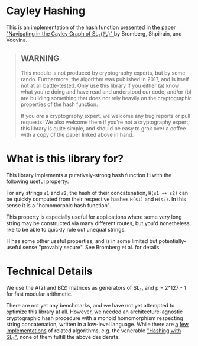 # Cayley Hashing

This is an implementation of the hash function presented in the paper
["Navigating in the Cayley Graph of SL₂(𝔽ₚ)"
](https://link.springer.com/article/10.1007%2Fs00233-015-9766-5) by
Bromberg, Shpilrain, and Vdovina.

> ## WARNING
> 
> This module is not produced by cryptography experts, but by some
> rando. Furthermore, the algorithm was published in 2017, and is
> itself not at all battle-tested. Only use this library if you either
> (a) know what you're doing and have read and understood our code,
> and/or (b) are building something that does not rely heavily on the
> cryptographic properties of the hash function.
>
> If you _are_ a cryptography expert, we welcome any bug reports or
> pull requests! We also welcome them if you're not a cryptography
> expert; this library is quite simple, and should be easy to grok
> over a coffee with a copy of the paper linked above in hand.


# What is this library for?

This library implements a putatively-strong hash function H with the
following useful property:

For any strings `s1` and `s2`, the hash of their concatenation,
`H(s1 ++ s2)` can be quickly computed from their respective hashes
`H(s1)` and `H(s2)`. In this sense it is a "homomorphic hash function".

This property is especially useful for applications where some very
long string may be constructed via many different routes, but you'd
nonetheless like to be able to quickly rule out unequal strings.

H has some other useful properties, and is in some limited but
potentially-useful sense "provably secure". See Bromberg et al. for
details.

# Technical Details

We use the A(2) and B(2) matrices as generators of SL₂, and
p = 2^127 - 1 for fast modular arithmetic.

There are not yet any benchmarks, and we have not yet attempted to
optimize this library at all. However, we needed an
architecture-agnostic cryptographic hash procedure with a monoid
homomorphism respecting string concatenation, written in a low-level
language. While there are [a](https://github.com/srijs/hwsl2-core)
[few](https://github.com/nspcc-dev/tzhash)
[implementations](https://github.com/phlegmaticprogrammer/tillich_zemor_hash)
of related algorithms, e.g. the venerable
["Hashing with SL₂"](https://link.springer.com/chapter/10.1007/3-540-48658-5_5),
none of them fulfill the above desiderata.
